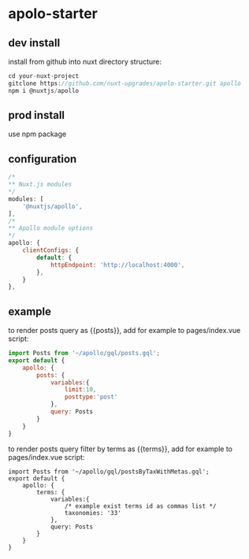 # apolo-starter

## dev install

install from github into nuxt directory structure:

```js
cd your-nuxt-project
gitclone https://github.com/nuxt-upgrades/apolo-starter.git apollo
npm i @nuxtjs/apollo
```

## prod install

use npm package

## configuration

```js
/*
** Nuxt.js modules
*/
modules: [
	'@nuxtjs/apollo',
],
/*
** Apollo module options
*/
apollo: {
	clientConfigs: {
		default: {
			httpEndpoint: 'http://localhost:4000',
		},
	}
},
```

## example

to render posts query as {{posts}}, 
add for example to pages/index.vue script:
```js
import Posts from '~/apollo/gql/posts.gql';
export default {
	apollo: {
    	posts: {
			variables:{
				limit:10,
				posttype:'post'
			},
			query: Posts
		}
	}
}
```

to render posts query filter by terms as {{terms}}, 
add for example to pages/index.vue script:
```
import Posts from '~/apollo/gql/postsByTaxWithMetas.gql';
export default {
	apollo: {
    	terms: {
			variables:{
				/* example exist terms id as commas list */
				taxonomies: '33'
			},
			query: Posts
		}
	}
}
```
